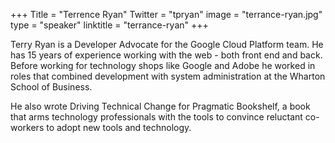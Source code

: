 +++
Title = "Terrence Ryan"
Twitter = "tpryan"
image = "terrance-ryan.jpg"
type = "speaker"
linktitle = "terrance-ryan"
+++

Terry Ryan is a Developer Advocate for the Google Cloud Platform team. He has 15 years of experience working with the web - both front end and back. Before working for technology shops like Google and Adobe he worked in roles that combined development with system administration at the Wharton School of Business.

He also wrote Driving Technical Change for Pragmatic Bookshelf, a book that arms technology professionals with the tools to convince reluctant co-workers to adopt new tools and technology.
